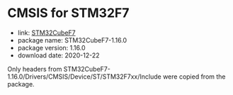 CMSIS for STM32F7
=================

- link: [STM32CubeF7](https://www.st.com/stm32cubef7-pr)
- package name: STM32CubeF7-1.16.0
- package version: 1.16.0
- download date: 2020-12-22

Only headers from STM32CubeF7-1.16.0/Drivers/CMSIS/Device/ST/STM32F7xx/Include were copied from the package.
